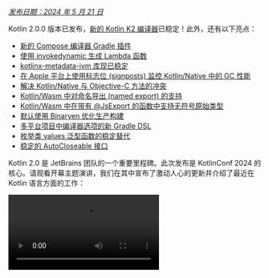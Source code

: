 [//]: # (title: Kotlin 2.0.0 有哪些新特性)

_[发布日期：2024 年 5 月 21 日](releases.md#release-details)_

Kotlin 2.0.0 版本已发布，[新的 Kotlin K2 编译器](#kotlin-k2-compiler)已稳定！此外，还有以下亮点：

*   [新的 Compose 编译器 Gradle 插件](#new-compose-compiler-gradle-plugin)
*   [使用 invokedynamic 生成 Lambda 函数](#generation-of-lambda-functions-using-invokedynamic)
*   [kotlinx-metadata-jvm 库现已稳定](#the-kotlinx-metadata-jvm-library-is-stable)
*   [在 Apple 平台上使用标志位 (signposts) 监控 Kotlin/Native 中的 GC 性能](#monitoring-gc-performance-with-signposts-on-apple-platforms)
*   [解决 Kotlin/Native 与 Objective-C 方法的冲突](#resolving-conflicts-with-objective-c-methods)
*   [Kotlin/Wasm 中对命名导出 (named export) 的支持](#support-for-named-export)
*   [Kotlin/Wasm 中在带有 @JsExport 的函数中支持无符号原始类型](#support-for-unsigned-primitive-types-in-functions-with-jsexport)
*   [默认使用 Binaryen 优化生产构建](#optimized-production-builds-by-default-using-binaryen)
*   [多平台项目中编译器选项的新 Gradle DSL](#new-gradle-dsl-for-compiler-options-in-multiplatform-projects)
*   [枚举类 values 泛型函数的稳定替代](#stable-replacement-of-the-enum-class-values-generic-function)
*   [稳定的 AutoCloseable 接口](#stable-autocloseable-interface)

Kotlin 2.0 是 JetBrains 团队的一个重要里程碑。此次发布是 KotlinConf 2024 的核心。请观看开幕主题演讲，我们在其中宣布了激动人心的更新并介绍了最近在 Kotlin 语言方面的工作：

<video src="https://www.youtube.com/v/Ar73Axsz2YA" title="KotlinConf'24 - Keynote"/>

## IDE 支持

支持 Kotlin 2.0.0 的 Kotlin 插件已捆绑在最新的 IntelliJ IDEA 和 Android Studio 中。
您无需在 IDE 中更新 Kotlin 插件。
您只需在构建脚本中将 [Kotlin 版本](releases.md#update-to-a-new-kotlin-version)更改为 Kotlin 2.0.0。

*   有关 IntelliJ IDEA 对 Kotlin K2 编译器的支持详情，请参阅 [IDE 支持](#support-in-ides)。
*   有关 IntelliJ IDEA 对 Kotlin 支持的更多详情，请参阅 [Kotlin 版本](releases.md#ide-support)。

## Kotlin K2 编译器

K2 编译器的发展历程漫长，但现在 JetBrains 团队终于准备好宣布其稳定版发布。
在 Kotlin 2.0.0 中，新的 Kotlin K2 编译器默认使用，并且对于所有目标平台：JVM、Native、Wasm 和 JS 都是[稳定](components-stability.md)的。新编译器带来了显著的性能改进，加速了新语言功能开发，统一了 Kotlin 支持的所有平台，并为多平台项目提供了更好的架构。

JetBrains 团队通过成功编译选定的用户和内部项目中的 1000 万行代码，确保了新编译器的质量。18,000 名开发者参与了稳定化过程，在总计 80,000 个项目中测试了新的 K2 编译器，并报告了他们发现的任何问题。

为了帮助 K2 编译器的迁移过程尽可能顺利，我们创建了 [K2 编译器迁移指南](k2-compiler-migration-guide.md)。
本指南解释了编译器的诸多优点，强调了您可能会遇到的任何变化，并描述了必要时如何回滚到以前的版本。

在一篇[博客文章](https://blog.jetbrains.com/kotlin/2024/04/k2-compiler-performance-benchmarks-and-how-to-measure-them-on-your-projects/)中，我们探讨了 K2 编译器在不同项目中的性能。如果您想查看 K2 编译器性能的真实数据，并查找如何从您自己的项目中收集性能基准的说明，请查阅该文章。

您还可以观看 KotlinConf 2024 上 Michail Zarečenskij（首席语言设计师）的演讲，他讨论了 Kotlin 中的功能演进和 K2 编译器：

<video src="https://www.youtube.com/v/tAGJ5zJXJ7w" title="Kotlin Language Features in 2.0 and Beyond"/>

### 当前 K2 编译器的限制

在 Gradle 项目中启用 K2 会带来某些限制，在以下情况下可能会影响使用低于 8.3 版本的 Gradle 的项目：

*   编译 `buildSrc` 中的源代码。
*   编译包含构建中的 Gradle 插件。
*   如果其他 Gradle 插件在 Gradle 版本低于 8.3 的项目中使用，则会编译它们。
*   构建 Gradle 插件依赖项。

如果您遇到上述任何问题，可以采取以下步骤来解决：

*   为 `buildSrc`、任何 Gradle 插件及其依赖项设置语言版本：

    ```kotlin
    kotlin {
        compilerOptions {
            languageVersion.set(org.jetbrains.kotlin.gradle.dsl.KotlinVersion.KOTLIN_1_9)
            apiVersion.set(org.jetbrains.kotlin.gradle.dsl.KotlinVersion.KOTLIN_1_9)
        }
    }
    ```

    > 如果您为特定任务配置语言和 API 版本，这些值将覆盖由 `compilerOptions` 扩展设置的值。在这种情况下，语言和 API 版本不应高于 1.9。
    >
    {style="note"}

*   将项目中的 Gradle 版本更新到 8.3 或更高。

### 智能类型转换改进

Kotlin 编译器可以在特定情况下自动将对象强制转换为某种类型，省去了您手动显式转换的麻烦。这称为[智能类型转换 (smart casting)](typecasts.md#smart-casts)。
Kotlin K2 编译器现在在比以前更多的场景中执行智能类型转换。

在 Kotlin 2.0.0 中，我们对以下方面的智能类型转换进行了改进：

*   [局部变量和更远的作用域](#local-variables-and-further-scopes)
*   [使用逻辑 `or` 运算符进行类型检查](#type-checks-with-logical-or-operator)
*   [内联函数](#inline-functions)
*   [函数类型的属性](#properties-with-function-types)
*   [异常处理](#exception-handling)
*   [递增和递减运算符](#increment-and-decrement-operators)

#### 局部变量和更远的作用域

以前，如果变量在 `if` 条件中评估为非 `null`，则该变量将进行智能类型转换。然后，有关该变量的信息将在 `if` 块的作用域内进一步共享。

但是，如果您在 `if` 条件**外部**声明了变量，则在 `if` 条件内将没有关于该变量的信息可用，因此无法进行智能类型转换。`when` 表达式和 `while` 循环也存在这种行为。

从 Kotlin 2.0.0 开始，如果您在使用变量之前在 `if`、`when` 或 `while` 条件中声明它，则编译器收集的任何关于该变量的信息都可以在相应块中访问以进行智能类型转换。

当您想将布尔条件提取到变量中时，这很有用。然后，您可以为变量指定一个有意义的名称，这将提高代码可读性，并使您可以在代码中稍后重用该变量。例如：

```kotlin
class Cat {
    fun purr() {
        println("Purr purr")
    }
}

fun petAnimal(animal: Any) {
    val isCat = animal is Cat
    if (isCat) {
        // 在 Kotlin 2.0.0 中，编译器可以访问
        // 关于 isCat 的信息，因此它知道
        // animal 已智能类型转换为 Cat 类型。
        // 因此，可以调用 purr() 函数。
        // 在 Kotlin 1.9.20 中，编译器不知道
        // 智能类型转换，因此调用 purr()
        // 函数会触发错误。
        animal.purr()
    }
}

fun main() {
    val kitty = Cat()
    petAnimal(kitty)
    // Purr purr
}
```
{kotlin-runnable="true" kotlin-min-compiler-version="2.0" id="kotlin-smart-casts-k2-local-variables" validate="false"}

#### 使用逻辑 or 运算符进行类型检查

在 Kotlin 2.0.0 中，如果您将对象的类型检查与 `or` 运算符 (`||`) 结合使用，则会智能类型转换为它们最近的公共超类型。在此更改之前，智能类型转换始终转换为 `Any` 类型。

在这种情况下，您之后仍需手动检查对象类型，然后才能访问其任何属性或调用其函数。例如：

```kotlin
interface Status {
    fun signal() {}
}

interface Ok : Status
interface Postponed : Status
interface Declined : Status

fun signalCheck(signalStatus: Any) {
    if (signalStatus is Postponed || signalStatus is Declined) {
        // signalStatus 已智能类型转换为公共超类型 Status
        signalStatus.signal()
        // 在 Kotlin 2.0.0 之前，signalStatus 智能类型转换为
        // Any 类型，因此调用 signal() 函数会触发
        // 未解析引用错误。signal() 函数只能在
        // 另一次类型检查后成功调用：

        // check(signalStatus is Status)
        // signalStatus.signal()
    }
}
```

> 公共超类型是联合类型 (union type) 的**近似值**。[联合类型](https://en.wikipedia.org/wiki/Union_type) 在 Kotlin 中不受支持。
>
{style="note"}

#### 内联函数

在 Kotlin 2.0.0 中，K2 编译器以不同方式处理内联函数，使其能够结合其他编译器分析来确定进行智能类型转换是否安全。

具体来说，内联函数现在被视为具有隐式 [`callsInPlace`](https://kotlinlang.org/api/latest/jvm/stdlib/kotlin.contracts/-contract-builder/calls-in-place.html) 契约。这意味着传递给内联函数的任何 Lambda 函数都在原地调用。由于 Lambda 函数在原地调用，编译器知道 Lambda 函数不能泄露其函数体内包含的任何变量的引用。

编译器利用此知识以及其他编译器分析来决定智能类型转换任何捕获的变量是否安全。例如：

```kotlin
interface Processor {
    fun process()
}

inline fun inlineAction(f: () -> Unit) = f()

fun nextProcessor(): Processor? = null

fun runProcessor(): Processor? {
    var processor: Processor? = null
    inlineAction {
        // 在 Kotlin 2.0.0 中，编译器知道 processor
        // 是一个局部变量，并且 inlineAction() 是一个内联函数，因此
        // processor 的引用不会被泄露。因此，进行
        // 智能类型转换是安全的。

        // 如果 processor 不为 null，则 processor 进行智能类型转换
        if (processor != null) {
            // 编译器知道 processor 不为 null，因此不需要安全调用
            processor.process()

            // 在 Kotlin 1.9.20 中，您必须执行安全调用：
            // processor?.process()
        }

        processor = nextProcessor()
    }

    return processor
}
```

#### 函数类型的属性

在 Kotlin 的以前版本中，存在一个错误，这意味着函数类型的类属性无法进行智能类型转换。
我们在 Kotlin 2.0.0 和 K2 编译器中修复了此行为。例如：

```kotlin
class Holder(val provider: (() -> Unit)?) {
    fun process() {
        // 在 Kotlin 2.0.0 中，如果 provider 不为 null，则
        // provider 进行智能类型转换
        if (provider != null) {
            // 编译器知道 provider 不为 null
            provider()

            // 在 1.9.20 中，编译器不知道 provider 不为
            // null，因此它会触发错误：
            // Reference has a nullable type '(() -> Unit)?', use explicit '?.invoke()' to make a function-like call instead
        }
    }
}
```

如果您重载 `invoke` 运算符，此更改也适用。例如：

```kotlin
interface Provider {
    operator fun invoke()
}

interface Processor : () -> String

class Holder(val provider: Provider?, val processor: Processor?) {
    fun process() {
        if (provider != null) {
            provider()
            // 在 1.9.20 中，编译器会触发错误：
            // Reference has a nullable type 'Provider?' use explicit '?.invoke()' to make a function-like call instead
        }
    }
}
```

#### 异常处理

在 Kotlin 2.0.0 中，我们对异常处理进行了改进，以便智能类型转换信息可以传递给 `catch` 和 `finally` 块。此更改使您的代码更安全，因为编译器会跟踪您的对象是否具有可空类型。例如：

```kotlin
//sampleStart
fun testString() {
    var stringInput: String? = null
    // stringInput 已智能类型转换为 String 类型
    stringInput = ""
    try {
        // 编译器知道 stringInput 不为 null
        println(stringInput.length)
        // 0

        // 编译器拒绝 stringInput 以前的智能类型转换信息。
        // 现在 stringInput 具有 String? 类型。
        stringInput = null

        // 触发异常
        if (2 > 1) throw Exception()
        stringInput = ""
    } catch (exception: Exception) {
        // 在 Kotlin 2.0.0 中，编译器知道 stringInput
        // 可以为 null，因此 stringInput 保持可空。
        println(stringInput?.length)
        // null

        // 在 Kotlin 1.9.20 中，编译器表示不需要安全调用，
        // 但这是不正确的。
    }
}

//sampleEnd
fun main() {
    testString()
}
```
{kotlin-runnable="true" kotlin-min-compiler-version="2.0" id="kotlin-smart-casts-k2-exception-handling"}

#### 递增和递减运算符

在 Kotlin 2.0.0 之前，编译器不理解在使用递增或递减运算符后对象的类型可能会发生变化。由于编译器无法准确跟踪对象类型，您的代码可能导致未解析引用错误。在 Kotlin 2.0.0 中，此问题已得到修复：

```kotlin
interface Rho {
    operator fun inc(): Sigma = TODO()
}

interface Sigma : Rho {
    fun sigma() = Unit
}

interface Tau {
    fun tau() = Unit
}

fun main(input: Rho) {
    var unknownObject: Rho = input

    // 检查 unknownObject 是否继承自 Tau 接口
    // 注意，unknownObject 可能同时继承自 Rho 和 Tau 接口。
    if (unknownObject is Tau) {

        // 使用 Rho 接口中重载的 inc() 运算符。
        // 在 Kotlin 2.0.0 中，unknownObject 的类型智能类型转换为
        // Sigma。
        ++unknownObject

        // 在 Kotlin 2.0.0 中，编译器知道 unknownObject 具有
        // Sigma 类型，因此可以成功调用 sigma() 函数。
        unknownObject.sigma()

        // 在 Kotlin 1.9.20 中，当调用 inc() 时，编译器不执行智能类型转换，
        // 因此编译器仍然认为 unknownObject 具有 Tau 类型。
        // 调用 sigma() 函数会抛出编译时错误。

        // 在 Kotlin 2.0.0 中，编译器知道 unknownObject 具有
        // Sigma 类型，因此调用 tau() 函数会抛出编译时错误。
        unknownObject.tau()
        // Unresolved reference 'tau'

        // 在 Kotlin 1.9.20 中，由于编译器错误地认为
        // unknownObject 具有 Tau 类型，tau() 函数可以被调用，
        // 但它会抛出 ClassCastException。
    }
}
```
{kotlin-runnable="true" kotlin-min-compiler-version="2.0" id="kotlin-smart-casts-k2-increment-decrement-operators" validate="false"}

### Kotlin 多平台改进

在 Kotlin 2.0.0 中，我们对 K2 编译器中与 Kotlin 多平台相关的功能进行了以下改进：

*   [编译期间通用和平台源的分离](#separation-of-common-and-platform-sources-during-compilation)
*   [expect 和 actual 声明的不同可见性级别](#different-visibility-levels-of-expected-and-actual-declarations)

#### 编译期间通用和平台源的分离

以前，Kotlin 编译器的设计使其无法在编译时将通用和平台源集分开。因此，通用代码可以访问平台代码，这导致了平台之间的行为不同。此外，通用代码中的一些编译器设置和依赖项曾经会泄露到平台代码中。

在 Kotlin 2.0.0 中，我们对新 Kotlin K2 编译器的实现包括重新设计编译方案，以确保通用和平台源集之间严格分离。当您使用 [expect 和 actual 函数](https://www.jetbrains.com/help/kotlin-multiplatform-dev/multiplatform-expect-actual.html#expected-and-actual-functions) 时，这种变化最为明显。以前，通用代码中的函数调用可能会解析到平台代码中的函数。例如：

<table>
   <tr>
       <td>通用代码</td>
       <td>平台代码</td>
   </tr>
   <tr>
<td>

```kotlin
fun foo(x: Any) = println("common foo")

fun exampleFunction() {
    foo(42)
}
```

</td>
<td>

```kotlin
// JVM
fun foo(x: Int) = println("platform foo")

// JavaScript
// There is no foo() function overload
// on the JavaScript platform
```

</td>
</tr>
</table>

在此示例中，通用代码的行为因其运行平台而异：

*   在 JVM 平台上，在通用代码中调用 `foo()` 函数会导致调用平台代码中的 `foo()` 函数，显示为 `platform foo`。
*   在 JavaScript 平台上，在通用代码中调用 `foo()` 函数会导致调用通用代码中的 `foo()` 函数，显示为 `common foo`，因为平台代码中没有这样的函数可用。

在 Kotlin 2.0.0 中，通用代码无法访问平台代码，因此两个平台都成功地将 `foo()` 函数解析为通用代码中的 `foo()` 函数：`common foo`。

除了提高跨平台行为的一致性外，我们还努力修复了 IntelliJ IDEA 或 Android Studio 与编译器之间行为冲突的情况。例如，当您使用 [expect 和 actual 类](https://www.jetbrains.com/help/kotlin-multiplatform-dev/multiplatform-expect-actual.html#expected-and-actual-classes) 时，会发生以下情况：

<table>
   <tr>
       <td>通用代码</td>
       <td>平台代码</td>
   </tr>
   <tr>
<td>

```kotlin
expect class Identity {
    fun confirmIdentity(): String
}

fun common() {
    // 在 2.0.0 之前，
    // 它会触发仅 IDE 的错误
    Identity().confirmIdentity()
    // RESOLUTION_TO_CLASSIFIER : Expected class
    // Identity has no default constructor.
}
```

</td>
<td>

```kotlin
actual class Identity {
    actual fun confirmIdentity() = "expect class fun: jvm"
}
```

</td>
</tr>
</table>

在此示例中，expect 类 `Identity` 没有默认构造函数，因此无法在通用代码中成功调用。
以前，错误仅由 IDE 报告，但代码仍然在 JVM 上成功编译。但是，现在编译器正确地报告了错误：

```none
Expected class 'expect class Identity : Any' does not have default constructor
```

##### 何时解析行为不变

我们仍在迁移到新的编译方案，因此当您调用不在同一源集中的函数时，解析行为仍然相同。您主要会在通用代码中使用多平台库中的重载函数时注意到这种差异。

假设您有一个库，其中有两个具有不同签名的 `whichFun()` 函数：

```kotlin
// 示例库

// MODULE: common
fun whichFun(x: Any) = println("common function")

// MODULE: JVM
fun whichFun(x: Int) = println("platform function")
```

如果您在通用代码中调用 `whichFun()` 函数，则会解析库中参数类型最相关的函数：

```kotlin
// 使用 JVM 目标的示例项目

// MODULE: common
fun main() {
    whichFun(2)
    // platform function
}
```

相比之下，如果您在同一源集内声明 `whichFun()` 的重载，则会解析通用代码中的函数，因为您的代码无法访问平台特定版本：

```kotlin
// 未使用示例库

// MODULE: common
fun whichFun(x: Any) = println("common function")

fun main() {
    whichFun(2)
    // common function
}

// MODULE: JVM
fun whichFun(x: Int) = println("platform function")
```

与多平台库类似，由于 `commonTest` 模块位于单独的源集中，它仍然可以访问平台特定代码。因此，对 `commonTest` 模块中函数的调用解析表现出与旧编译方案相同的行为。

将来，这些剩余的情况将与新的编译方案更加一致。

#### expect 和 actual 声明的不同可见性级别

在 Kotlin 2.0.0 之前，如果您在 Kotlin 多平台项目中使用 [expect 和 actual 声明](https://www.jetbrains.com/help/kotlin-multiplatform-dev/multiplatform-expect-actual.html)，它们必须具有相同的[可见性级别](visibility-modifiers.md)。
Kotlin 2.0.0 现在也支持不同的可见性级别，但**仅当** actual 声明比 expect 声明的权限_更宽松_时。例如：

```kotlin
expect internal class Attribute // 可见性为 internal
actual class Attribute          // 可见性默认为 public，
                                // 这更宽松
```

同样，如果您在 actual 声明中使用[类型别名](type-aliases.md)，则**底层类型**的可见性应与 expect 声明相同或更宽松。例如：

```kotlin
expect internal class Attribute                 // 可见性为 internal
internal actual typealias Attribute = Expanded

class Expanded                                  // 可见性默认为 public，
                                                // 这更宽松
```

### 编译器插件支持

目前，Kotlin K2 编译器支持以下 Kotlin 编译器插件：

*   [`all-open`](all-open-plugin.md)
*   [AtomicFU](https://github.com/Kotlin/kotlinx-atomicfu)
*   [`jvm-abi-gen`](https://github.com/JetBrains/kotlin/tree/master/plugins/jvm-abi-gen)
*   [`js-plain-objects`](https://github.com/JetBrains/kotlin/tree/master/plugins/js-plain-objects)
*   [kapt](whatsnew1920.md#preview-kapt-compiler-plugin-with-k2)
*   [Lombok](lombok.md)
*   [`no-arg`](no-arg-plugin.md)
*   [Parcelize](https://plugins.gradle.org/plugin/org.jetbrains.kotlin.plugin.parcelize)
*   [SAM with receiver](sam-with-receiver-plugin.md)
*   [serialization](serialization.md)
*   [Power-assert](power-assert.md)

此外，Kotlin K2 编译器还支持：

*   Jetpack Compose 编译器插件 2.0.0，它已[移至 Kotlin 仓库](https://android-developers.googleblog.com/2024/04/jetpack-compose-compiler-moving-to-kotlin-repository.html)。
*   自 [KSP2](https://android-developers.googleblog.com/2023/12/ksp2-preview-kotlin-k2-standalone.html) 起支持 [Kotlin 符号处理 (KSP) 插件](ksp-overview.md)。

> 如果您使用任何额外的编译器插件，请查阅其文档以了解它们是否与 K2 兼容。
>
{style="tip"}

### 实验性 Kotlin Power-assert 编译器插件

> Kotlin Power-assert 插件是[实验性功能](components-stability.md#stability-levels-explained)。
> 它随时可能更改。
>
{style="warning"}

Kotlin 2.0.0 引入了一个实验性的 Power-assert 编译器插件。此插件通过在失败消息中包含上下文信息来改进编写测试的体验，使调试更简单高效。

开发者通常需要使用复杂的断言库来编写有效的测试。Power-assert 插件通过自动生成包含断言表达式中间值的失败消息来简化此过程。这有助于开发者快速了解测试失败的原因。

当测试中的断言失败时，改进的错误消息会显示断言中所有变量和子表达式的值，从而清楚是条件的哪一部分导致了失败。这对于检查多个条件的复杂断言尤其有用。

要启用此插件，请在您的 `build.gradle(.kts)` 文件中配置它：

<tabs group="build-script">
<tab title="Kotlin" group-key="kotlin">

```kotlin
plugins {
    kotlin("multiplatform") version "2.0.0"
    kotlin("plugin.power-assert") version "2.0.0"
}

powerAssert {
    functions = listOf("kotlin.assert", "kotlin.test.assertTrue")
}
```

</tab>
<tab title="Groovy" group-key="groovy">

```groovy
plugins {
    id 'org.jetbrains.kotlin.multiplatform' version '2.0.0'
    id 'org.jetbrains.kotlin.plugin.power-assert' version '2.0.0'
}

powerAssert {
    functions = ["kotlin.assert", "kotlin.test.assertTrue"]
}
```

</tab>
</tabs>

在[文档](power-assert.md)中了解更多关于 Kotlin Power-assert 插件的信息。

### 如何启用 Kotlin K2 编译器

从 Kotlin 2.0.0 开始，Kotlin K2 编译器默认启用。无需额外操作。

### 在 Kotlin Playground 中试用 Kotlin K2 编译器

Kotlin Playground 支持 2.0.0 版本。[点击查看！](https://pl.kotl.in/czuoQprce)

### IDE 支持

默认情况下，IntelliJ IDEA 和 Android Studio 仍使用旧编译器进行代码分析、代码补全、高亮显示及其他 IDE 相关功能。要在 IDE 中获得完整的 Kotlin 2.0 体验，请启用 K2 模式。

在您的 IDE 中，转到 **Settings** | **Languages & Frameworks** | **Kotlin** 并选择 **Enable K2 mode** 选项。
IDE 将使用其 K2 模式分析您的代码。

![启用 K2 模式](k2-mode.png){width=200}

启用 K2 模式后，由于编译器行为的变化，您可能会注意到 IDE 分析中的差异。在我们的[迁移指南](k2-compiler-migration-guide.md)中了解新的 K2 编译器与旧编译器的不同之处。

*   在[我们的博客](https://blog.jetbrains.com/idea/2024/11/k2-mode-becomes-stable/)中了解更多关于 K2 模式的信息。
*   我们正在积极收集关于 K2 模式的反馈，请在我们的[公开 Slack 频道](https://kotlinlang.slack.com/archives/C0B8H786P)中分享您的想法。

### 留下您对新 K2 编译器的反馈

我们感谢您提供任何反馈！

*   在我们的[问题追踪器](https://kotl.in/issue)中报告您在新 K2 编译器中遇到的任何问题。
*   [启用“发送使用统计”选项](https://www.jetbrains.com/help/idea/settings-usage-statistics.html)，允许 JetBrains 收集有关 K2 使用情况的匿名数据。

## Kotlin/JVM

从 2.0.0 版本开始，编译器可以生成包含 Java 22 字节码的类。
此版本还带来了以下变化：

*   [使用 invokedynamic 生成 Lambda 函数](#generation-of-lambda-functions-using-invokedynamic)
*   [kotlinx-metadata-jvm 库现已稳定](#the-kotlinx-metadata-jvm-library-is-stable)

### 使用 invokedynamic 生成 Lambda 函数

Kotlin 2.0.0 引入了一种新的默认方法，即使用 `invokedynamic` 生成 Lambda 函数。与传统的匿名类生成相比，此更改减小了应用程序的二进制大小。

从第一个版本开始，Kotlin 就将 Lambda 生成为匿名类。然而，从 [Kotlin 1.5.0](whatsnew15.md#lambdas-via-invokedynamic) 开始，通过使用 `-Xlambdas=indy` 编译器选项，就可以使用 `invokedynamic` 生成选项。在 Kotlin 2.0.0 中，`invokedynamic` 已成为 Lambda 生成的默认方法。此方法生成更轻量的二进制文件，并使 Kotlin 与 JVM 优化保持一致，确保应用程序受益于 JVM 性能的持续和未来改进。

目前，与普通 Lambda 编译相比，它有三个限制：

*   编译为 `invokedynamic` 的 Lambda 不可序列化。
*   实验性的 [`reflect()`](https://kotlinlang.org/api/latest/jvm/stdlib/kotlin.reflect.jvm/reflect.html) API 不支持由 `invokedynamic` 生成的 Lambda。
*   在此类 Lambda 上调用 `.toString()` 会产生可读性较差的字符串表示：

```kotlin
fun main() {
    println({})

    // 使用 Kotlin 1.9.24 和反射，返回
    // () -> kotlin.Unit

    // 使用 Kotlin 2.0.0，返回
    // FileKt$Lambda$13/0x00007f88a0004608@506e1b77
}
```

要保留生成 Lambda 函数的传统行为，您可以：

*   使用 `@JvmSerializableLambda` 注解特定的 Lambda。
*   使用编译器选项 `-Xlambdas=class` 以传统方法生成模块中的所有 Lambda。

### kotlinx-metadata-jvm 库现已稳定

在 Kotlin 2.0.0 中，`kotlinx-metadata-jvm` 库已 [稳定](components-stability.md#stability-levels-explained)。现在该库已更改为 `kotlin` 包和坐标，您可以将其作为 `kotlin-metadata-jvm`（不带“x”）找到。

以前，`kotlinx-metadata-jvm` 库有自己的发布方案和版本。现在，我们将 `kotlin-metadata-jvm` 更新作为 Kotlin 发布周期的一部分进行构建和发布，并提供与 Kotlin 标准库相同的向后兼容性保证。

`kotlin-metadata-jvm` 库提供了一个 API，用于读取和修改 Kotlin/JVM 编译器生成的二进制文件的元数据。

<!-- Learn more about the `kotlinx-metadata-jvm` library in the [documentation](kotlin-metadata-jvm.md). -->

## Kotlin/Native

此版本带来了以下变化：

*   [在 Apple 平台上使用标志位 (signposts) 监控 GC 性能](#monitoring-gc-performance-with-signposts-on-apple-platforms)
*   [解决 Objective-C 方法的冲突](#resolving-conflicts-with-objective-c-methods)
*   [Kotlin/Native 中编译器参数的日志级别已更改](#changed-log-level-for-compiler-arguments)
*   [Kotlin/Native 中显式添加的标准库和平台依赖项](#explicitly-added-standard-library-and-platform-dependencies-to-kotlin-native)
*   [Gradle 配置缓存中的任务错误](#tasks-error-in-gradle-configuration-cache)

### 在 Apple 平台上使用标志位 (signposts) 监控 GC 性能

以前，只能通过查看日志来监控 Kotlin/Native 垃圾收集器 (GC) 的性能。然而，这些日志未与 Xcode Instruments 集成，而 Xcode Instruments 是用于调查 iOS 应用性能问题的流行工具包。

从 Kotlin 2.0.0 开始，GC 使用 Instruments 中可用的标志位 (signposts) 报告暂停情况。标志位允许在您的应用程序内进行自定义日志记录，因此现在，在调试 iOS 应用性能时，您可以检查 GC 暂停是否与应用程序冻结相对应。

在[文档](native-memory-manager.md#monitor-gc-performance)中了解更多关于 GC 性能分析的信息。

### 解决 Objective-C 方法的冲突

Objective-C 方法可以有不同的名称，但参数的数量和类型相同。例如，[`locationManager:didEnterRegion:`](https://developer.apple.com/documentation/corelocation/cllocationmanagerdelegate/1423560-locationmanager?language=objc) 和 [`locationManager:didExitRegion:`](https://developer.apple.com/documentation/corelocation/cllocationmanagerdelegate/1423630-locationmanager?language=objc)。
在 Kotlin 中，这些方法具有相同的签名，因此尝试使用它们会触发冲突的重载错误。

以前，您必须手动抑制冲突的重载以避免此编译错误。为了改善 Kotlin 与 Objective-C 的互操作性，Kotlin 2.0.0 引入了新的 `@ObjCSignatureOverride` 注解。

当从 Objective-C 类继承了多个具有相同参数类型但参数名称不同的函数时，此注解指示 Kotlin 编译器忽略冲突的重载。

应用此注解也比一般的错误抑制更安全。此注解只能在覆盖 Objective-C 方法的情况下使用，这些方法已受支持并经过测试，而一般的抑制可能会隐藏重要错误并导致代码默默地损坏。

### Kotlin/Native 中编译器参数的日志级别已更改

在此版本中，Kotlin/Native Gradle 任务（例如 `compile`、`link` 和 `cinterop`）中编译器参数的日志级别已从 `info` 更改为 `debug`。

`debug` 作为其默认值，日志级别与其他 Gradle 编译任务保持一致，并提供详细的调试信息，包括所有编译器参数。

### Kotlin/Native 中显式添加的标准库和平台依赖项

以前，Kotlin/Native 编译器隐式解析标准库和平台依赖项，这导致 Kotlin Gradle 插件在 Kotlin 目标之间工作方式不一致。

现在，每个 Kotlin/Native Gradle 编译都通过 `compileDependencyFiles` [编译参数](https://www.jetbrains.com/help/kotlin-multiplatform-dev/multiplatform-dsl-reference.html#compilation-parameters)显式地在其编译时库路径中包含标准库和平台依赖项。

### Gradle 配置缓存中的任务错误

从 Kotlin 2.0.0 开始，您可能会遇到配置缓存错误，消息指示：
`invocation of Task.project at execution time is unsupported`。

此错误出现在 `NativeDistributionCommonizerTask` 和 `KotlinNativeCompile` 等任务中。

然而，这是一个假阳性错误。根本问题是存在与 Gradle 配置缓存不兼容的任务，例如 `publish*` 任务。

这种差异可能不会立即显现，因为错误消息暗示了不同的根本原因。

由于错误报告中未明确说明确切原因，[Gradle 团队已在解决此问题以修复报告](https://github.com/gradle/gradle/issues/21290)。

## Kotlin/Wasm

Kotlin 2.0.0 提高了与 JavaScript 的性能和互操作性：

*   [默认使用 Binaryen 优化生产构建](#optimized-production-builds-by-default-using-binaryen)
*   [命名导出 (named export) 支持](#support-for-named-export)
*   [在带有 `@JsExport` 的函数中支持无符号原始类型](#support-for-unsigned-primitive-types-in-functions-with-jsexport)
*   [在 Kotlin/Wasm 中生成 TypeScript 声明文件](#generation-of-typescript-declaration-files-in-kotlin-wasm)
*   [支持捕获 JavaScript 异常](#support-for-catching-javascript-exceptions)
*   [新的异常处理提案现已作为选项支持](#new-exception-handling-proposal-is-now-supported-as-an-option)
*   [`withWasm()` 函数拆分为 JS 和 WASI 变体](#the-withwasm-function-is-split-into-js-and-wasi-variants)

### 默认使用 Binaryen 优化生产构建

Kotlin/Wasm 工具链现在在生产编译期间将 [Binaryen](https://github.com/WebAssembly/binaryen) 工具应用于所有项目，而不是以前的手动设置方法。根据我们的估计，它应该可以提高项目的运行时性能并减小二进制文件大小。

> 此更改仅影响生产编译。开发编译过程保持不变。
>
{style="note"}

### 命名导出 (named export) 支持

以前，所有从 Kotlin/Wasm 导出的声明都使用默认导出导入到 JavaScript 中：

```javascript
//JavaScript:
import Module from "./index.mjs"

Module.add()
```

现在，您可以按名称导入每个用 `@JsExport` 标记的 Kotlin 声明：

```kotlin
// Kotlin:
@JsExport
fun add(a: Int, b: Int) = a + b
```

```javascript
//JavaScript:
import { add } from "./index.mjs"
```

命名导出使得在 Kotlin 和 JavaScript 模块之间共享代码变得更容易。它们提高了可读性，并帮助您管理模块之间的依赖关系。

### 在带有 @JsExport 的函数中支持无符号原始类型

从 Kotlin 2.0.0 开始，您可以在带有 `@JsExport` 注解的外部声明和函数中使用[无符号原始类型](unsigned-integer-types.md)，这使得 Kotlin/Wasm 函数在 JavaScript 代码中可用。

这有助于减轻以前的限制，即阻止[无符号原始类型](unsigned-integer-types.md)直接在导出和外部声明中使用。现在，您可以导出带有无符号原始类型作为返回或参数类型的函数，并使用返回或消耗无符号原始类型的外部声明。

有关 Kotlin/Wasm 与 JavaScript 互操作性的更多信息，请参阅[文档](wasm-js-interop.md#use-javascript-code-in-kotlin)。

### 在 Kotlin/Wasm 中生成 TypeScript 声明文件

> 在 Kotlin/Wasm 中生成 TypeScript 声明文件是[实验性功能](components-stability.md#stability-levels-explained)。
> 它随时可能被删除或更改。
>
{style="warning"}

在 Kotlin 2.0.0 中，Kotlin/Wasm 编译器现在能够从 Kotlin 代码中的任何 `@JsExport` 声明生成 TypeScript 定义。这些定义可供 IDE 和 JavaScript 工具使用，以提供代码自动补全、帮助进行类型检查，并使在 JavaScript 中包含 Kotlin 代码变得更容易。

Kotlin/Wasm 编译器会收集任何用 `@JsExport` 标记的[顶级函数](wasm-js-interop.md#functions-with-the-jsexport-annotation)，并自动在 `.d.ts` 文件中生成 TypeScript 定义。

要生成 TypeScript 定义，请在您的 `build.gradle(.kts)` 文件中的 `wasmJs {}` 块中，添加 `generateTypeScriptDefinitions()` 函数：

```kotlin
kotlin {
    wasmJs {
        binaries.executable()
        browser {
        }
        generateTypeScriptDefinitions()
    }
}
```

### 支持捕获 JavaScript 异常

以前，Kotlin/Wasm 代码无法捕获 JavaScript 异常，这使得处理源自 JavaScript 端的错误变得困难。

在 Kotlin 2.0.0 中，我们实现了对在 Kotlin/Wasm 中捕获 JavaScript 异常的支持。此实现允许您使用 `try-catch` 块，配合 `Throwable` 或 `JsException` 等特定类型，来正确处理这些错误。

此外，`finally` 块（无论是否抛出异常都能执行代码）也正常工作。虽然我们正在引入对捕获 JavaScript 异常的支持，但在发生 JavaScript 异常（例如调用堆栈）时，不提供额外信息。然而，[我们正在开发这些实现](https://youtrack.jetbrains.com/issue/KT-68185/WasmJs-Attach-js-exception-object-to-JsException)。

### 新的异常处理提案现已作为选项支持

在此版本中，我们引入了对新版 WebAssembly [异常处理提案](https://github.com/WebAssembly/exception-handling/blob/main/proposals/exception-handling/Exceptions.md) 的支持，此支持内置于 Kotlin/Wasm 中。

此更新确保新提案符合 Kotlin 要求，使得 Kotlin/Wasm 能够在仅支持最新版本提案的虚拟机上使用。

通过使用 `-Xwasm-use-new-exception-proposal` 编译器选项来激活新的异常处理提案，该选项默认关闭。

### `withWasm()` 函数拆分为 JS 和 WASI 变体

`withWasm()` 函数以前为层次结构模板提供 Wasm 目标，现已弃用，取而代之的是专用的 `withWasmJs()` 和 `withWasmWasi()` 函数。

现在您可以在树定义中的不同组之间分离 WASI 和 JS 目标。

## Kotlin/JS

除了其他更改外，此版本还为 Kotlin 带来了现代 JS 编译，支持 ES2015 标准的更多特性：

*   [新的编译目标](#new-compilation-target)
*   [Suspend 函数作为 ES2015 生成器](#suspend-functions-as-es2015-generators)
*   [向 main 函数传递参数](#passing-arguments-to-the-main-function)
*   [Kotlin/JS 项目的按文件编译](#per-file-compilation-for-kotlin-js-projects)
*   [改进的集合互操作性](#improved-collection-interoperability)
*   [支持 createInstance()](#support-for-createinstance)
*   [支持类型安全的普通 JavaScript 对象](#support-for-type-safe-plain-javascript-objects)
*   [支持 npm 包管理器](#support-for-npm-package-manager)
*   [编译任务的更改](#changes-to-compilation-tasks)
*   [停用旧版 Kotlin/JS JAR 工件](#discontinuing-legacy-kotlin-js-jar-artifacts)

### 新的编译目标

在 Kotlin 2.0.0 中，我们为 Kotlin/JS 添加了一个新的编译目标 `es2015`。这是一种新的方式，让您可以一次性启用 Kotlin 中支持的所有 ES2015 特性。

您可以像这样在 `build.gradle(.kts)` 文件中进行设置：

```kotlin
kotlin {
    js {
        compilerOptions {
            target.set("es2015")
        }
    }
}
```

新目标自动启用 [ES 类和模块](whatsnew19.md#experimental-support-for-es2015-classes-and-modules) 以及新支持的 [ES 生成器](#suspend-functions-as-es2015-generators)。

### Suspend 函数作为 ES2015 生成器

此版本引入了对 ES2015 生成器的[实验性](components-stability.md#stability-levels-explained)支持，用于编译 [suspend 函数](composing-suspending-functions.md)。

使用生成器而不是状态机应该会改善项目的最终捆绑包大小。例如，JetBrains 团队通过使用 ES2015 生成器，成功地将其 Space 项目的捆绑包大小减少了 20%。

[在官方文档中了解更多关于 ES2015 (ECMAScript 2015, ES6) 的信息](https://262.ecma-international.org/6.0/)。

### 向 main 函数传递参数

从 Kotlin 2.0.0 开始，您可以为 `main()` 函数指定 `args` 的来源。此功能使得使用命令行并传递参数变得更容易。

为此，请定义 `js {}` 块，并使用新的 `passAsArgumentToMainFunction()` 函数，该函数返回一个字符串数组：

```kotlin
kotlin {
    js {
        binary.executable()
        passAsArgumentToMainFunction("Deno.args")
    }
}
```

该函数在运行时执行。它接受 JavaScript 表达式并将其用作 `args: Array<String>` 参数，而不是 `main()` 函数调用。

此外，如果您使用 Node.js 运行时，您可以利用一个特殊的别名。它允许您一次性将 `process.argv` 传递给 `args` 参数，而无需每次手动添加：

```kotlin
kotlin {
    js {
        binary.executable()
        nodejs {
            passProcessArgvToMainFunction()
        }
    }
}
```

### Kotlin/JS 项目的按文件编译

Kotlin 2.0.0 引入了 Kotlin/JS 项目输出的新粒度选项。您现在可以设置按文件编译，为每个 Kotlin 文件生成一个 JavaScript 文件。这有助于显著优化最终捆绑包的大小并缩短程序的加载时间。

以前，只有两个输出选项。Kotlin/JS 编译器可以为整个项目生成一个单独的 `.js` 文件。然而，此文件可能太大且不方便使用。每当您想使用项目中的函数时，都必须将整个 JavaScript 文件作为依赖项包含进来。或者，您可以配置为每个项目模块编译一个单独的 `.js` 文件。这仍然是默认选项。

由于模块文件也可能太大，在 Kotlin 2.0.0 中，我们添加了更细粒度的输出，为每个 Kotlin 文件生成一个（如果文件包含导出声明，则为两个）JavaScript 文件。要启用按文件编译模式：

1.  将 [`useEsModules()`](whatsnew19.md#experimental-support-for-es2015-classes-and-modules) 函数添加到构建文件中以支持 ECMAScript 模块：

    ```kotlin
    // build.gradle.kts
    kotlin {
        js(IR) {
            useEsModules() // Enables ES2015 modules
            browser()
        }
    }
    ```

    您也可以使用新的 `es2015` [编译目标](#new-compilation-target)来实现。

2.  应用 `-Xir-per-file` 编译器选项或更新 `gradle.properties` 文件：

    ```none
    # gradle.properties
    kotlin.js.ir.output.granularity=per-file // `per-module` 是默认值
    ```

### 改进的集合互操作性

从 Kotlin 2.0.0 开始，可以将签名中包含 Kotlin 集合类型的声明导出到 JavaScript（和 TypeScript）。这适用于 `Set`、`Map` 和 `List` 集合类型及其可变对应物。

要在 JavaScript 中使用 Kotlin 集合，首先使用 [`@JsExport`](https://kotlinlang.org/api/latest/jvm/stdlib/kotlin.js/-js-export/) 注解标记必要的声明：

```kotlin
// Kotlin
@JsExport
data class User(
    val name: String,
    val friends: List<User> = emptyList()
)

@JsExport
val me = User(
    name = "Me",
    friends = listOf(User(name = "Kodee"))
)
```

然后，您可以从 JavaScript 中将它们作为常规 JavaScript 数组使用：

```javascript
// JavaScript
import { User, me, KtList } from "my-module"

const allMyFriendNames = me.friends
    .asJsReadonlyArrayView()
    .map(x => x.name) // ['Kodee']
```

> 遗憾的是，目前仍无法从 JavaScript 创建 Kotlin 集合。我们计划在 Kotlin 2.0.20 中添加此功能。
>
{style="note"}

### 支持 createInstance()

从 Kotlin 2.0.0 开始，您可以使用 Kotlin/JS 目标中的 [`createInstance()`](https://kotlinlang.org/api/latest/jvm/stdlib/kotlin.reflect.full/create-instance.html) 函数。以前，它只在 JVM 上可用。

此函数来自 [KClass](https://kotlinlang.org/api/latest/jvm/stdlib/kotlin.reflect/-k-class/) 接口，它创建指定类的新实例，对于获取 Kotlin 类的运行时引用很有用。

### 支持类型安全的普通 JavaScript 对象

> `js-plain-objects` 插件是[实验性功能](components-stability.md#stability-levels-explained)。
> 它随时可能被删除或更改。`js-plain-objects` 插件**仅**支持 K2 编译器。
>
{style="warning"}

为了使与 JavaScript API 的交互变得更容易，在 Kotlin 2.0.0 中，我们提供了一个新的插件：[`js-plain-objects`](https://github.com/JetBrains/kotlin/tree/master/plugins/js-plain-objects)，您可以使用它来创建类型安全的普通 JavaScript 对象。该插件会检查您的代码中是否有带有 `@JsPlainObject` 注解的[外部接口](wasm-js-interop.md#external-interfaces)，并添加：

*   在伴生对象中添加一个内联 `invoke` 运算符函数，您可以将其用作构造函数。
*   一个 `.copy()` 函数，您可以使用它来创建对象的副本，同时调整其某些属性。

例如：

```kotlin
import kotlinx.js.JsPlainObject

@JsPlainObject
external interface User {
    var name: String
    val age: Int
    val email: String?
}

fun main() {
    // 创建一个 JavaScript 对象
    val user = User(name = "Name", age = 10)
    // 复制对象并添加电子邮件
    val copy = user.copy(age = 11, email = "some@user.com")

    println(JSON.stringify(user))
    // { "name": "Name", "age": 10 }
    println(JSON.stringify(copy))
    // { "name": "Name", "age": 11, "email": "some@user.com" }
}
```

通过这种方法创建的任何 JavaScript 对象都更安全，因为您可以在编译时看到错误，甚至在 IDE 中看到高亮显示，而不仅仅是在运行时才发现错误。

考虑这个示例，它使用 `fetch()` 函数通过外部接口描述 JavaScript 对象的形状来与 JavaScript API 交互：

```kotlin
import kotlinx.js.JsPlainObject

@JsPlainObject
external interface FetchOptions {
    val body: String?
    val method: String
}

// Window.fetch 的包装器
suspend fun fetch(url: String, options: FetchOptions? = null) = TODO("Add your custom behavior here")

// 触发编译时错误，因为“metod”未被识别
// 为方法
fetch("https://google.com", options = FetchOptions(metod = "POST"))
// 触发编译时错误，因为方法是必需的
fetch("https://google.com", options = FetchOptions(body = "SOME STRING"))
```

相比之下，如果您改用 `js()` 函数来创建 JavaScript 对象，则错误只在运行时才发现，或者根本不触发：

```kotlin
suspend fun fetch(url: String, options: FetchOptions? = null) = TODO("Add your custom behavior here")

// 未触发错误。由于“metod”未被识别，使用了错误的方法
// (GET)。
fetch("https://google.com", options = js("{ metod: 'POST' }"))

// 默认使用 GET 方法。触发运行时错误，因为
// body 不应该存在。
fetch("https://google.com", options = js("{ body: 'SOME STRING' }"))
// TypeError: Window.fetch: HEAD or GET Request cannot have a body
```

要使用 `js-plain-objects` 插件，请将以下内容添加到您的 `build.gradle(.kts)` 文件中：

<tabs group="build-script">
<tab title="Kotlin" group-key="kotlin">

```kotlin
plugins {
    kotlin("plugin.js-plain-objects") version "2.0.0"
}
```

</tab>
<tab title="Groovy" group-key="groovy">

```groovy
plugins {
    id "org.jetbrains.kotlin.plugin.js-plain-objects" version "2.0.0"
}
```

</tab>
</tabs>

### 支持 npm 包管理器

以前，Kotlin 多平台 Gradle 插件只能使用 [Yarn](https://yarnpkg.com/lang/en/) 作为包管理器来下载和安装 npm 依赖项。从 Kotlin 2.0.0 开始，您可以使用 [npm](https://www.npmjs.com/) 作为您的包管理器。使用 npm 作为包管理器意味着您在设置过程中需要管理的工具更少。

为了向后兼容性，Yarn 仍然是默认的包管理器。要使用 npm 作为您的包管理器，请在 `gradle.properties` 文件中设置以下属性：

```kotlin
kotlin.js.yarn = false
```

### 编译任务的更改

以前，`webpack` 和 `distributeResources` 编译任务都目标是相同的目录。此外，`distribution` 任务也将 `dist` 声明为其输出目录。这导致了输出重叠并产生了编译警告。

因此，从 Kotlin 2.0.0 开始，我们实施了以下更改：

*   `webpack` 任务现在目标是单独的文件夹。
*   `distributeResources` 任务已完全删除。
*   `distribution` 任务现在具有 `Copy` 类型，并目标 `dist` 文件夹。

### 停用旧版 Kotlin/JS JAR 工件

从 Kotlin 2.0.0 开始，Kotlin 分发版不再包含带有 `.jar` 扩展名的旧版 Kotlin/JS 工件。旧版工件用于不受支持的旧版 Kotlin/JS 编译器，并且对于使用 `klib` 格式的 IR 编译器来说是不必要的。

## Gradle 改进

Kotlin 2.0.0 完全兼容 Gradle 6.8.3 到 8.5。您也可以使用最新的 Gradle 版本，但如果您这样做，请记住您可能会遇到弃用警告或某些新的 Gradle 功能可能无法正常工作。

此版本带来了以下变化：

*   [多平台项目中编译器选项的新 Gradle DSL](#new-gradle-dsl-for-compiler-options-in-multiplatform-projects)
*   [新的 Compose 编译器 Gradle 插件](#new-compose-compiler-gradle-plugin)
*   [区分 JVM 和 Android 发布库的新属性](#new-attribute-to-distinguish-jvm-and-android-published-libraries)
*   [改进了 Kotlin/Native 中 CInteropProcess 的 Gradle 依赖处理](#improved-gradle-dependency-handling-for-cinteropprocess-in-kotlin-native)
*   [Gradle 中的可见性更改](#visibility-changes-in-gradle)
*   [Gradle 项目中 Kotlin 数据的新目录](#new-directory-for-kotlin-data-in-gradle-projects)
*   [Kotlin/Native 编译器按需下载](#kotlin-native-compiler-downloaded-when-needed)
*   [弃用旧的编译器选项定义方式](#deprecated-old-ways-of-defining-compiler-options)
*   [最低支持的 AGP 版本已提升](#bumped-minimum-supported-agp-version)
*   [用于尝试最新语言版本的新 Gradle 属性](#new-gradle-property-for-trying-the-latest-language-version)
*   [构建报告的新 JSON 输出格式](#new-json-output-format-for-build-reports)
*   [kapt 配置从父配置继承注解处理器](#kapt-configurations-inherit-annotation-processors-from-superconfigurations)
*   [Kotlin Gradle 插件不再使用已弃用的 Gradle 约定](#kotlin-gradle-plugin-no-longer-uses-deprecated-gradle-conventions)

### 多平台项目中编译器选项的新 Gradle DSL

> 此功能是[实验性功能](components-stability.md#stability-levels-explained)。它随时可能被删除或更改。
> 仅用于评估目的。我们感谢您在 [YouTrack](https://kotl.in/issue) 中提供的反馈。
>
{style="warning"}

在 Kotlin 2.0.0 之前，在 Gradle 多平台项目中配置编译器选项只能在低级别进行，例如按任务、编译或源集。为了更容易地在项目中更普遍地配置编译器选项，Kotlin 2.0.0 附带了一个新的 Gradle DSL。

通过此新的 DSL，您可以在扩展级别为所有目标和共享源集（如 `commonMain`）配置编译器选项，并可以在目标级别为特定目标配置：

```kotlin
kotlin {
    compilerOptions {
        // 扩展级别的通用编译器选项，用作
        // 所有目标和共享源集的默认值
        allWarningsAsErrors.set(true)
    }
    jvm {
        compilerOptions {
            // 目标级别的 JVM 编译器选项，用作
            // 此目标中所有编译的默认值
            noJdk.set(true)
        }
    }
}
```

整个项目配置现在有三层。最高是扩展级别，然后是目标级别，最低是编译单元（通常是一个编译任务）：

![Kotlin 编译器选项级别](compiler-options-levels.svg){width=700}

较高级别的设置用作较低级别的约定（默认值）：

*   扩展编译器选项的值是目标编译器选项（包括共享源集，如 `commonMain`、`nativeMain` 和 `commonTest`）的默认值。
*   目标编译器选项的值用作编译单元（任务）编译器选项（例如，`compileKotlinJvm` 和 `compileTestKotlinJvm` 任务）的默认值。

反过来，在较低级别进行的配置会覆盖较高级别的相关设置：

*   任务级别的编译器选项会覆盖目标或扩展级别的相关配置。
*   目标级别的编译器选项会覆盖扩展级别的相关配置。

在配置项目时，请记住一些旧的设置编译器选项的方式已被[弃用](#deprecated-old-ways-of-defining-compiler-options)。

我们鼓励您在多平台项目中试用新的 DSL，并在 [YouTrack](https://kotl.in/issue) 中留下反馈，因为我们计划将此 DSL 作为配置编译器选项的推荐方法。

### 新的 Compose 编译器 Gradle 插件

Jetpack Compose 编译器（将可组合项转换为 Kotlin 代码）现已合并到 Kotlin 仓库中。这将有助于将 Compose 项目过渡到 Kotlin 2.0.0，因为 Compose 编译器将始终与 Kotlin 同时发布。这也将 Compose 编译器版本提升到 2.0.0。

要在项目中使用新的 Compose 编译器，请在 `build.gradle(.kts)` 文件中应用 `org.jetbrains.kotlin.plugin.compose` Gradle 插件，并将其版本设置为 Kotlin 2.0.0。

要了解有关此更改的更多信息并查看迁移说明，请参阅 [Compose 编译器](https://www.jetbrains.com/help/kotlin-multiplatform-dev/compose-compiler.html) 文档。

### 区分 JVM 和 Android 发布库的新属性

从 Kotlin 2.0.0 开始，[`org.gradle.jvm.environment`](https://docs.gradle.org/current/userguide/variant_attributes.html#sub:jvm_default_attributes) Gradle 属性默认情况下随所有 Kotlin 变体发布。

此属性有助于区分 Kotlin 多平台库的 JVM 和 Android 变体。它表明某个库变体更适合某个 JVM 环境。目标环境可以是“android”、“standard-jvm”或“no-jvm”。

发布此属性应该会使非多平台客户端（例如仅限 Java 的项目）使用带有 JVM 和 Android 目标的 Kotlin 多平台库更加健壮。

如有必要，您可以禁用属性发布。为此，请在 `gradle.properties` 文件中添加以下 Gradle 选项：

```none
kotlin.publishJvmEnvironmentAttribute=false
```

### 改进了 Kotlin/Native 中 CInteropProcess 的 Gradle 依赖处理

在此版本中，我们增强了 `defFile` 属性的处理，以确保 Kotlin/Native 项目中更好的 Gradle 任务依赖管理。

在此更新之前，如果 `defFile` 属性被指定为尚未执行的另一个任务的输出，Gradle 构建可能会失败。解决此问题的方法是添加对此任务的依赖：

```kotlin
kotlin {
    macosArm64("native") {
        compilations.getByName("main") {
            cinterops {
                val cinterop by creating {
                    defFileProperty.set(createDefFileTask.flatMap { it.defFile.asFile })
                    project.tasks.named(interopProcessingTaskName).configure {
                        dependsOn(createDefFileTask)
                    }
                }
            }
        }
    }
}
```

为了解决这个问题，现在有一个名为 `definitionFile` 的新 `RegularFileProperty` 属性。现在，Gradle 在构建过程后期相关任务运行后，会延迟验证 `definitionFile` 属性是否存在。这种新方法消除了对额外依赖项的需求。

`CInteropProcess` 任务和 `CInteropSettings` 类使用 `definitionFile` 属性代替 `defFile` 和 `defFileProperty`：

<tabs group ="build-script">
<tab id="kotlin" title="Kotlin" group-key="kotlin">

```kotlin
kotlin {
    macosArm64("native") {
        compilations.getByName("main") {
            cinterops {
                val cinterop by creating {
                    definitionFile.set(project.file("def-file.def"))
                }
            }
        }
    }
}
```

</tab>
<tab id="groovy" title="Groovy" group-key="groovy">

```groovy
kotlin {
    macosArm64("native") {
        compilations.main {
            cinterops {
                cinterop {
                    definitionFile.set(project.file("def-file.def"))
                }
            }
        }
    }
}
```

</tab>
</tabs>

> `defFile` 和 `defFileProperty` 参数已弃用。
>
{style="warning"}

### Gradle 中的可见性更改

> 此更改仅影响 Kotlin DSL 用户。
>
{style="note"}

在 Kotlin 2.0.0 中，我们修改了 Kotlin Gradle 插件，以提供更好的控制和安全性，用于您的构建脚本。以前，旨在用于特定 DSL 上下文的某些 Kotlin DSL 函数和属性会无意中泄露到其他 DSL 上下文。这种泄露可能导致使用不正确的编译器选项、设置被多次应用以及其他配置错误：

```kotlin
kotlin {
    // 目标 DSL 无法访问在
    // kotlin{} 扩展 DSL 中定义的方法和属性
    jvm {
        // 编译 DSL 无法访问在
        // kotlin{} 扩展 DSL 和 Kotlin jvm{} 目标 DSL 中定义的方法和属性
        compilations.configureEach {
            // 编译任务 DSL 无法访问在
            // kotlin{} 扩展、Kotlin jvm{}
            // 目标或 Kotlin 编译 DSL 中定义的方法和属性
            compileTaskProvider.configure {
                // 例如：
                explicitApi()
                // 错误，因为它在 kotlin{} 扩展 DSL 中定义
                mavenPublication {}
                // 错误，因为它在 Kotlin jvm{} 目标 DSL 中定义
                defaultSourceSet {}
                // 错误，因为它在 Kotlin 编译 DSL 中定义
            }
        }
    }
}
```

为了解决此问题，我们添加了 `@KotlinGradlePluginDsl` 注解，防止 Kotlin Gradle 插件 DSL 函数和属性暴露到它们不应该可用的级别。以下级别彼此独立：

*   Kotlin 扩展
*   Kotlin 目标
*   Kotlin 编译
*   Kotlin 编译任务

对于最常见的情况，如果您的构建脚本配置不正确，我们添加了编译器警告，并附带如何修复它们的建议。例如：

```kotlin
kotlin {
    jvm {
        sourceSets.getByName("jvmMain").dependencies {
            implementation("org.jetbrains.kotlinx:kotlinx-coroutines-core-jvm:1.7.3")
        }
    }
}
```

在这种情况下，`sourceSets` 的警告消息是：

```none
[DEPRECATION] 'sourceSets: NamedDomainObjectContainer<KotlinSourceSet>' is deprecated.Accessing 'sourceSets' container on the Kotlin target level DSL is deprecated. Consider configuring 'sourceSets' on the Kotlin extension level.
```

我们感谢您对此更改的反馈！请在我们的 [#gradle Slack 频道](https://kotlinlang.slack.com/archives/C19FD9681)中直接向 Kotlin 开发者分享您的评论。[获取 Slack 邀请](https://surveys.jetbrains.com/s3/kotlin-slack-sign-up)。

### Gradle 项目中 Kotlin 数据的新目录

> 请勿将 `.kotlin` 目录提交到版本控制。
> 例如，如果您使用 Git，请将 `.kotlin` 添加到项目的 `.gitignore` 文件中。
>
{style="warning"}

在 Kotlin 1.8.20 中，Kotlin Gradle 插件改为将其数据存储在 Gradle 项目缓存目录中：`<project-root-directory>/.gradle/kotlin`。然而，`.gradle` 目录仅供 Gradle 使用，因此它不具备面向未来的能力。

为了解决这个问题，从 Kotlin 2.0.0 开始，我们将默认将 Kotlin 数据存储在您的 `<project-root-directory>/.kotlin` 中。
为了向后兼容性，我们将继续在 `.gradle/kotlin` 目录中存储一些数据。

您可以配置的新 Gradle 属性是：

| Gradle 属性                                         | 描述                                                                                                           |
| :-------------------------------------------------- | :------------------------------------------------------------------------------------------------------------- |
| `kotlin.project.persistent.dir`                     | 配置项目级别数据的存储位置。默认值：`<project-root-directory>/.kotlin`                                         |
| `kotlin.project.persistent.dir.gradle.disableWrite` | 一个布尔值，控制是否禁用向 `.gradle` 目录写入 Kotlin 数据。默认值：`false`                                         |

将这些属性添加到项目的 `gradle.properties` 文件中以使其生效。

### Kotlin/Native 编译器按需下载

在 Kotlin 2.0.0 之前，如果您在多平台项目的 Gradle 构建脚本中配置了 [Kotlin/Native 目标](native-target-support.md)，Gradle 始终会在[配置阶段](https://docs.gradle.org/current/userguide/build_lifecycle.html#sec:configuration)下载 Kotlin/Native 编译器。

即使没有要在[执行阶段](https://docs.gradle.org/current/userguide/build_lifecycle.html#sec:execution)运行的用于编译 Kotlin/Native 目标代码的任务，也会发生这种情况。以这种方式下载 Kotlin/Native 编译器对于只想检查项目中的 JVM 或 JavaScript 代码的用户来说效率特别低。例如，作为 CI 过程的一部分，对其 Kotlin 项目执行测试或检查。

在 Kotlin 2.0.0 中，我们改变了 Kotlin Gradle 插件中的这种行为，以便 Kotlin/Native 编译器在[执行阶段](https://docs.gradle.org/current/userguide/build_lifecycle.html#sec:execution)下载，并且**仅在**请求编译 Kotlin/Native 目标时才下载。

反过来，Kotlin/Native 编译器的依赖项现在也不再作为编译器的一部分下载，而是也在执行阶段下载。

如果您遇到新行为的任何问题，可以通过将以下 Gradle 属性添加到 `gradle.properties` 文件中来暂时切换回以前的行为：

```none
kotlin.native.toolchain.enabled=false
```

从 Kotlin 1.9.20-Beta 开始，Kotlin/Native 分发版与 CDN 一起发布到 [Maven Central](https://repo.maven.apache.org/maven2/org/jetbrains/kotlin/kotlin-native-prebuilt/)。

这使我们能够改变 Kotlin 查找和下载必要工件的方式。默认情况下，它现在使用您在项目 `repositories {}` 块中指定的 Maven 仓库，而不是 CDN。

您可以通过将以下 Gradle 属性设置到 `gradle.properties` 文件中来暂时切换回此行为：

```none
kotlin.native.distribution.downloadFromMaven=false
```

请将任何问题报告到我们的问题追踪器 [YouTrack](https://kotl.in/issue)。这两个改变默认行为的 Gradle 属性都是临时的，并将在未来的版本中删除。

### 弃用旧的编译器选项定义方式

在此版本中，我们继续完善如何设置编译器选项。它应该可以解决不同方式之间的歧义，并使项目配置更直接。

从 Kotlin 2.0.0 开始，以下用于指定编译器选项的 DSL 已弃用：

*   来自 `KotlinCompile` 接口的 `kotlinOptions` DSL，该接口实现了所有 Kotlin 编译任务。请改用 `KotlinCompilationTask<CompilerOptions>`。
*   来自 `KotlinCompilation` 接口的、具有 `HasCompilerOptions` 类型的 `compilerOptions` 属性。此 DSL 与其他 DSL 不一致，并配置与 `KotlinCompilation.compileTaskProvider` 编译任务中 `compilerOptions` 相同的 `KotlinCommonCompilerOptions` 对象，这令人困惑。

    相反，我们建议使用 Kotlin 编译任务中的 `compilerOptions` 属性：

    ```kotlin
    kotlinCompilation.compileTaskProvider.configure {
        compilerOptions { ... }
    }
    ```

    例如：

    ```kotlin
    kotlin {
        js(IR) {
            compilations.all {
                compileTaskProvider.configure {
                    compilerOptions.freeCompilerArgs.add("-Xir-minimized-member-names=false")
                }
            }
        }
    }
    ```

*   来自 `KotlinCompilation` 接口的 `kotlinOptions` DSL。
*   来自 `KotlinNativeArtifactConfig` 接口、`KotlinNativeLink` 类和 `KotlinNativeLinkArtifactTask` 类的 `kotlinOptions` DSL。请改用 `toolOptions` DSL。
*   来自 `KotlinJsDce` 接口的 `dceOptions` DSL。请改用 `toolOptions` DSL。

有关如何在 Kotlin Gradle 插件中指定编译器选项的更多信息，请参阅[如何定义选项](gradle-compiler-options.md#how-to-define-options)。

### 最低支持的 AGP 版本已提升

从 Kotlin 2.0.0 开始，支持的最低 Android Gradle 插件版本是 7.1.3。

### 用于尝试最新语言版本的新 Gradle 属性

在 Kotlin 2.0.0 之前，我们有以下 Gradle 属性用于试用新的 K2 编译器：`kotlin.experimental.tryK2`。
现在 K2 编译器在 Kotlin 2.0.0 中默认启用，我们决定将此属性演变为一种新的形式，您可以使用它来尝试项目中的最新语言版本：`kotlin.experimental.tryNext`。当您在 `gradle.properties` 文件中使用此属性时，Kotlin Gradle 插件会将语言版本增加到比 Kotlin 版本默认值高一个的版本。例如，在 Kotlin 2.0.0 中，默认语言版本是 2.0，因此此属性配置语言版本 2.1。

此新的 Gradle 属性在[构建报告](gradle-compilation-and-caches.md#build-reports)中生成与以前使用 `kotlin.experimental.tryK2` 类似的指标。配置的语言版本包含在输出中。例如：

```none
##### 'kotlin.experimental.tryNext' results #####
:app:compileKotlin: 2.1 language version
:lib:compileKotlin: 2.1 language version
##### 100% (2/2) tasks have been compiled with Kotlin 2.1 #####
```

要了解有关如何启用构建报告及其内容的更多信息，请参阅[构建报告](gradle-compilation-and-caches.md#build-reports)。

### 构建报告的新 JSON 输出格式

在 Kotlin 1.7.0 中，我们引入了构建报告以帮助跟踪编译器性能。随着时间的推移，我们添加了更多指标，使这些报告在调查性能问题时更加详细和有用。以前，本地文件的唯一输出格式是 `*.txt` 格式。在 Kotlin 2.0.0 中，我们支持 JSON 输出格式，以便使用其他工具进行分析变得更加容易。

要为您的构建报告配置 JSON 输出格式，请在 `gradle.properties` 文件中声明以下属性：

```none
kotlin.build.report.output=json

// 存储构建报告的目录
kotlin.build.report.json.directory=my/directory/path
```

或者，您可以运行以下命令：

```shell
./gradlew assemble -Pkotlin.build.report.output=json -Pkotlin.build.report.json.directory="my/directory/path"
```

配置后，Gradle 将在您指定的目录中生成构建报告，名称格式为：
`${project_name}-date-time-<sequence_number>.json`。

以下是包含构建指标和聚合指标的构建报告的 JSON 输出格式示例片段：

```json
"buildOperationRecord": [
    {
     "path": ":lib:compileKotlin",
      "classFqName": "org.jetbrains.kotlin.gradle.tasks.KotlinCompile_Decorated",
      "startTimeMs": 1714730820601,
      "totalTimeMs": 2724,
      "buildMetrics": {
        "buildTimes": {
          "buildTimesNs": {
            "CLEAR_OUTPUT": 713417,
            "SHRINK_AND_SAVE_CURRENT_CLASSPATH_SNAPSHOT_AFTER_COMPILATION": 19699333,
            "IR_TRANSLATION": 281000000,
            "NON_INCREMENTAL_LOAD_CURRENT_CLASSPATH_SNAPSHOT": 14088042,
            "CALCULATE_OUTPUT_SIZE": 1301500,
            "GRADLE_TASK": 2724000000,
            "COMPILER_INITIALIZATION": 263000000,
            "IR_GENERATION": 74000000,
...
          }
        }
...
 "aggregatedMetrics": {
    "buildTimes": {
      "buildTimesNs": {
        "CLEAR_OUTPUT": 782667,
        "SHRINK_AND_SAVE_CURRENT_CLASSPATH_SNAPSHOT_AFTER_COMPILATION": 22031833,
        "IR_TRANSLATION": 333000000,
        "NON_INCREMENTAL_LOAD_CURRENT_CLASSPATH_SNAPSHOT": 14890292,
        "CALCULATE_OUTPUT_SIZE": 2370750,
        "GRADLE_TASK": 3234000000,
        "COMPILER_INITIALIZATION": 292000000,
        "IR_GENERATION": 89000000,
...
      }
    }
```

### kapt 配置从父配置继承注解处理器

在 Kotlin 2.0.0 之前，如果您想在单独的 Gradle 配置中定义一组通用的注解处理器，并在子项目的 kapt 特定配置中扩展此配置，kapt 会跳过注解处理，因为它找不到任何注解处理器。在 Kotlin 2.0.0 中，kapt 可以成功检测到注解处理器存在间接依赖。

例如，对于使用 [Dagger](https://dagger.dev/) 的子项目，在您的 `build.gradle(.kts)` 文件中，使用以下配置：

```kotlin
val commonAnnotationProcessors by configurations.creating
configurations.named("kapt") { extendsFrom(commonAnnotationProcessors) }

dependencies {
    implementation("com.google.dagger:dagger:2.48.1")
    commonAnnotationProcessors("com.google.dagger:dagger-compiler:2.48.1")
}
```

在此示例中，`commonAnnotationProcessors` Gradle 配置是您的通用注解处理配置，您希望将其用于所有项目。您使用 [`extendsFrom()`](https://docs.gradle.org/current/dsl/org.gradle.api.artifacts.Configuration.html#org.gradle.api.artifacts.Configuration:extendsFrom) 方法将 `commonAnnotationProcessors` 添加为父配置。kapt 看到 `commonAnnotationProcessors` Gradle 配置依赖于 Dagger 注解处理器。因此，kapt 将 Dagger 注解处理器包含在其注解处理配置中。

感谢 Christoph Loy 提供的[实现](https://github.com/JetBrains/kotlin/pull/5198)！

### Kotlin Gradle 插件不再使用已弃用的 Gradle 约定

在 Kotlin 2.0.0 之前，如果您使用 Gradle 8.2 或更高版本，Kotlin Gradle 插件错误地使用了在 Gradle 8.2 中已弃用的 Gradle 约定。这导致 Gradle 报告构建弃用警告。在 Kotlin 2.0.0 中，Kotlin Gradle 插件已更新为不再触发这些弃用警告，当您使用 Gradle 8.2 或更高版本时。

## 标准库

此版本进一步提高了 Kotlin 标准库的稳定性，并使更多现有函数成为所有平台的通用函数：

*   [枚举类 values 泛型函数的稳定替代](#stable-replacement-of-the-enum-class-values-generic-function)
*   [稳定的 AutoCloseable 接口](#stable-autocloseable-interface)
*   [通用 protected 属性 AbstractMutableList.modCount](#common-protected-property-abstractmutablelist-modcount)
*   [通用 protected 函数 AbstractMutableList.removeRange](#common-protected-function-abstractmutablelist-removerange)
*   [通用 String.toCharArray(destination) 函数](#common-string-tochararray-destination-function)

### 枚举类 values 泛型函数的稳定替代

在 Kotlin 2.0.0 中，`enumEntries<T>()` 函数已[稳定](components-stability.md#stability-levels-explained)。
`enumEntries<T>()` 函数是泛型 `enumValues<T>()` 函数的替代品。新函数返回给定枚举类型 `T` 的所有枚举条目的列表。枚举类的 `entries` 属性之前已被引入并稳定，以替换合成的 `values()` 函数。有关 entries 属性的更多信息，请参阅 [Kotlin 1.8.20 有哪些新特性](whatsnew1820.md#a-modern-and-performant-replacement-of-the-enum-class-values-function)。

> `enumValues<T>()` 函数仍然支持，但我们建议您改用 `enumEntries<T>()` 函数，因为它对性能的影响较小。每次调用 `enumValues<T>()` 时，都会创建一个新数组，而每次调用 `enumEntries<T>()` 时，都会返回相同的列表，效率要高得多。
>
{style="tip"}

例如：

```kotlin
enum class RGB { RED, GREEN, BLUE }

inline fun <reified T : Enum<T>> printAllValues() {
    print(enumEntries<T>().joinToString { it.name })
}

printAllValues<RGB>()
// RED, GREEN, BLUE
```

### 稳定的 AutoCloseable 接口

在 Kotlin 2.0.0 中，通用的 [`AutoCloseable`](https://kotlinlang.org/api/latest/jvm/stdlib/kotlin/-auto-closeable/) 接口已[稳定](components-stability.md#stability-levels-explained)。它让您可以轻松关闭资源，并包含一些有用的函数：

*   `use()` 扩展函数，它在选定的资源上执行给定的块函数，然后正确关闭它，无论是否抛出异常。
*   `AutoCloseable()` 构造函数，它创建 `AutoCloseable` 接口的实例。

在下面的示例中，我们定义 `XMLWriter` 接口并假设有一个资源实现了它。
例如，此资源可以是一个打开文件、写入 XML 内容然后关闭它的类：

```kotlin
interface XMLWriter {
    fun document(encoding: String, version: String, content: XMLWriter.() -> Unit)
    fun element(name: String, content: XMLWriter.() -> Unit)
    fun attribute(name: String, value: String)
    fun text(value: String)

    fun flushAndClose()
}

fun writeBooksTo(writer: XMLWriter) {
    val autoCloseable = AutoCloseable { writer.flushAndClose() }
    autoCloseable.use {
        writer.document(encoding = "UTF-8", version = "1.0") {
            element("bookstore") {
                element("book") {
                    attribute("category", "fiction")
                    element("title") { text("Harry Potter and the Prisoner of Azkaban") }
                    element("author") { text("J. K. Rowling") }
                    element("year") { text("1999") }
                    element("price") { text("29.99") }
                }
                element("book") {
                    attribute("category", "programming")
                    element("title") { text("Kotlin in Action") }
                    element("author") { text("Dmitry Jemerov") }
                    element("author") { text("Svetlana Isakova") }
                    element("year") { text("2017") }
                    element("price") { text("25.19") }
                }
            }
        }
    }
}
```

### 通用 protected 属性 AbstractMutableList.modCount

在此版本中，`AbstractMutableList` 接口的 [`modCount`](https://kotlinlang.org/api/latest/jvm/stdlib/kotlin.collections/-abstract-mutable-list/mod-count.html) `protected` 属性变为通用。以前，`modCount` 属性在每个平台都可用，但不在通用目标中可用。现在，您可以创建 `AbstractMutableList` 的自定义实现，并在通用代码中访问该属性。

此属性跟踪对集合进行的结构修改的数量。这包括更改集合大小或以可能导致正在进行的迭代返回不正确结果的方式更改列表的操作。

您可以使用 `modCount` 属性在实现自定义列表时注册并检测并发修改。

### 通用 protected 函数 AbstractMutableList.removeRange

在此版本中，`AbstractMutableList` 接口的 [`removeRange()`](https://kotlinlang.org/api/latest/jvm/stdlib/kotlin.collections/-abstract-mutable-list/remove-range.html) `protected` 函数变为通用。以前，它在每个平台都可用，但不在通用目标中可用。现在，您可以创建 `AbstractMutableList` 的自定义实现，并在通用代码中覆盖该函数。

此函数从指定范围的列表中删除元素。通过覆盖此函数，您可以利用自定义实现并提高列表操作的性能。

### 通用 String.toCharArray(destination) 函数

此版本引入了一个通用的 [`String.toCharArray(destination)`](https://kotlinlang.org/api/latest/jvm/stdlib/kotlin.text/to-char-array.html) 函数。以前，它只在 JVM 上可用。

让我们将其与现有的 [`String.toCharArray()`](https://kotlinlang.org/api/latest/jvm/stdlib/kotlin.text/to-char-array.html) 函数进行比较。它创建一个新的 `CharArray`，其中包含指定字符串中的字符。然而，新的通用 `String.toCharArray(destination)` 函数将 `String` 字符移动到现有的目标 `CharArray` 中。如果您已经有一个想要填充的缓冲区，这会很有用：

```kotlin
fun main() {
    val myString = "Kotlin is awesome!"
    val destinationArray = CharArray(myString.length)

    // 转换字符串并将其存储在 destinationArray 中：
    myString.toCharArray(destinationArray)

    for (char in destinationArray) {
        print("$char ")
        // K o t l i n   i s   a w e s o m e !
    }
}
```
{kotlin-runnable="true"}

## 安装 Kotlin 2.0.0

从 IntelliJ IDEA 2023.3 和 Android Studio Iguana (2023.2.1) Canary 15 开始，Kotlin 插件作为捆绑插件包含在您的 IDE 中。这意味着您无法再从 JetBrains Marketplace 安装该插件。

要更新到新的 Kotlin 版本，请在构建脚本中将 [Kotlin 版本](releases.md#update-to-a-new-kotlin-version)更改为 2.0.0。
